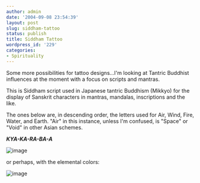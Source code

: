 ```yaml
---
author: admin
date: '2004-09-08 23:54:39'
layout: post
slug: siddham-tattoo
status: publish
title: Siddham Tattoo
wordpress_id: '229'
categories:
- Spirituality
---
```


Some more possibilities for tattoo designs...I'm looking at Tantric
Buddhist influences at the moment with a focus on scripts and mantras.

This is Siddham script used in Japanese tantric Buddhism (Mikkyo) for
the display of Sanskrit characters in mantras, mandalas, inscriptions
and the like.

The ones below are, in descending order, the letters used for Air, Wind,
Fire, Water, and Earth. "Air" in this instance, unless I'm confused, is
"Space" or "Void" in other Asian schemes.

***KYA-KA-RA-BA-A***

![image](http://www.arcanology.com/images/siddham-elements-2.gif)

or perhaps, with the elemental colors:

![image](http://www.arcanology.com/images/siddham-elements-3.gif)
